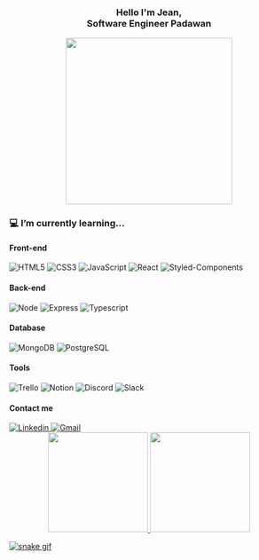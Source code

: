 <div align="center">
  <h3 align="center"> Hello I'm Jean,<br> <b> Software Engineer Padawan </b> </h3>
  <img src="https://s.aficionados.com.br/imagens/giphy-91.gif" width="300">
</div>


<h3> 💻 I’m currently learning... </h3>
<div>
<h4> Front-end </h4>
<img alt="HTML5" src="https://img.shields.io/badge/HTML5-E34F26?style=for-the-badge&logo=html5&logoColor=white">
<img alt="CSS3" src="https://img.shields.io/badge/CSS3-1572B6?style=for-the-badge&logo=css3&logoColor=white">
<img alt="JavaScript" src="https://img.shields.io/badge/JavaScript-323330?style=for-the-badge&logo=javascript&logoColor=F7DF1E">
<img alt="React" src="https://img.shields.io/badge/React-20232A?style=for-the-badge&logo=react&logoColor=61DAFB">
<img alt="Styled-Components" src="https://img.shields.io/badge/styled--components-DB7093?style=for-the-badge&logo=styled-components&logoColor=white">

<h4> Back-end </h4>
<img alt="Node" src="https://img.shields.io/badge/Node.js-43853D?style=for-the-badge&logo=node.js&logoColor=white">
<img alt="Express" src="https://img.shields.io/badge/Express.js-404D59?style=for-the-badge">
<img alt="Typescript" src="https://img.shields.io/badge/TypeScript-007ACC?style=for-the-badge&logo=typescript&logoColor=white">

<h4> Database </h4>
<img alt="MongoDB" src="https://img.shields.io/badge/MongoDB-4EA94B?style=for-the-badge&logo=mongodb&logoColor=white">
<img alt="PostgreSQL" src="https://img.shields.io/badge/PostgreSQL-316192?style=for-the-badge&logo=postgresql&logoColor=white">

<h4> Tools </h4>
<img alt="Trello" src="https://img.shields.io/badge/Trello-0052CC?style=for-the-badge&logo=trello&logoColor=white">
<img alt="Notion" src="https://img.shields.io/badge/Notion-000000?style=for-the-badge&logo=notion&logoColor=white">
<img alt="Discord" src="https://img.shields.io/badge/Discord-7289DA?style=for-the-badge&logo=discord&logoColor=white">
<img alt="Slack" src="https://img.shields.io/badge/Slack-4A154B?style=for-the-badge&logo=slack&logoColor=white">

<h4> Contact me </h4>
<div style="display: inline_block">
<a href="https://www.linkedin.com/in/jean-campelo/" target="_blank"> <img alt="Linkedin" src="https://img.shields.io/badge/LinkedIn-0077B5?style=for-the-badge&logo=linkedin&logoColor=white" target="_blank">
<a href="mailto:jean93campelo@gmail.com" target="_blank"><img alt="Gmail" src="https://img.shields.io/badge/Gmail-D14836?style=for-the-badge&logo=gmail&logoColor=white" target="_blank">
</div>
</div>


<img alt="" src="">

<div align="center">
  <a href="https://github.com/jean-campelo">
  <img height="180em" src="https://github-readme-stats.vercel.app/api?username=jean-campelo&show_icons=true&theme=tokyonight&include_all_commits=true&count_private=true"/>
  <img height="180em" src="https://github-readme-stats.vercel.app/api/top-langs/?username=jean-campelo&layout=compact&langs_count=7&theme=tokyonight"/>
</div>


![snake gif](https://github.com/Jean07Campelo/jean-campelo/blob/output/github-contribution-grid-snake.svg)
